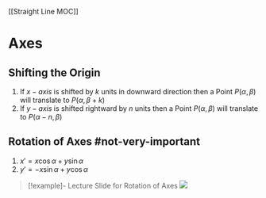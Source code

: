 [[Straight Line MOC]]
# Axes
## Shifting the Origin
1. If $x-axis$ is shifted by $k$ units in downward direction then a Point $P(\alpha,\beta)$ will translate to $P(\alpha,\beta+k)$
2. If $y-axis$ is shifted rightward by $n$ units then a Point $P(\alpha,\beta)$ will translate to $P(\alpha-n,\beta)$

## Rotation of Axes #not-very-important
1. $x' = x\cos\alpha + y\sin\alpha$
2. $y' = -x\sin\alpha + y\cos\alpha$


>[!example]- Lecture Slide for Rotation of Axes
>![](https://i.imgur.com/naEHrEb.png)
